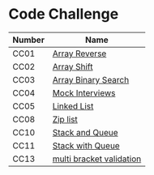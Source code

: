 # Code Challenge

| Number | Name                                                                                                                                                                                    |
| ------ | --------------------------------------------------------------------------------------------------------------------------------------------------------------------------------------- |
| CC01   | [Array Reverse](https://amarh-ayman.github.io/401_data-structures-and-algorithms/array_reverse/array_reverse)                                                                           |
| CC02   | [Array Shift](https://amarh-ayman.github.io/401_data-structures-and-algorithms/array-shift/array_shift)                                                                                 |
| CC03   | [Array Binary Search](https://amarh-ayman.github.io/401_data-structures-and-algorithms/array-binary-search/array_binary_search)                                                         |
| CC04   | [Mock Interviews](https://docs.google.com/spreadsheets/d/1_rSpQvQch8V333JayCRYhwW2f613ist_aUSOiFegEEg/edit?usp=sharing)                                                                 |
| CC05   | [Linked List](https://amarh-ayman.github.io/401_data-structures-and-algorithms/Data-Structures/linked-list/linked_list)                                                                 |
| CC08   | [Zip list](https://amarh-ayman.github.io/401_data-structures-and-algorithms/Data-Structures/challenges/ll_zip/LL_zip)                                                                   |
| CC10   | [Stack and Queue](https://amarh-ayman.github.io/401_data-structures-and-algorithms/Data-Structures/challenges/stacks_and_queues/stacksAndQueue)                                         |
| CC11   | [Stack with Queue](https://amarh-ayman.github.io/401_data-structures-and-algorithms/Data-Structures/challenges/queueWithStacks/queue_with_stacks)                                       |
| CC13   | [multi bracket validation](https://github.com/amarh-ayman/401_data-structures-and-algorithms/blob/main/Data-Structures/challenges/multi_bracket_validation/multi_bracket_validation.py) |
